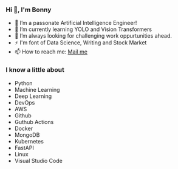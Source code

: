 ### Hi 👋, I'm Bonny


- 🔭 I’m a passonate Artificial Intelligence Engineer!
- 🌱 I’m currently learning YOLO and Vision Transformers
- 🌋 I’m always looking for challenging work oppurtunities ahead.
- ⚡ I'm font of Data Science, Writing and Stock Market
- 📫 How to reach me: [Mail me](mailto:philipbonny18@gmail.com) 


### I know a little about
- Python
- Machine Learning
- Deep Learning
- DevOps
- AWS
- Github
- Guthub Actions
- Docker
- MongoDB
- Kubernetes
- FastAPI
- Linux
- Visual Studio Code


